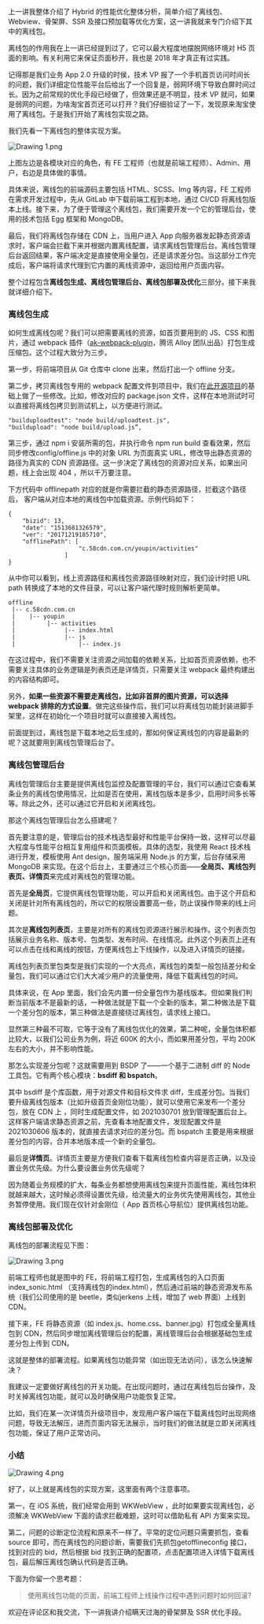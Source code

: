 上一讲我整体介绍了 Hybrid 的性能优化整体分析，简单介绍了离线包、Webview、骨架屏、SSR 及接口预加载等优化方案，这一讲我就来专门介绍下其中的离线包。

离线包的作用我在上一讲已经提到过了，它可以最大程度地摆脱网络环境对 H5 页面的影响。有关利用它来保证页面秒开，我也是 2018 年才真正有过实践。

记得那是我们业务 App 2.0 升级的时侯，技术 VP 报了一个手机首页访问时间长的问题，我们详细定位性能平台后给出了一个回复是，弱网环境下导致白屏时间过长。因为之前常规的优化手段已经做了，但效果还是不明显，技术 VP 就问，如果是弱网的问题，为啥淘宝首页还可以打开？我们仔细验证了一下，发现原来淘宝使用了离线包。于是我们开始了离线包实现之路。

我们先看一下离线包的整体实现方案。

![Drawing 1.png](https://s0.lgstatic.com/i/image6/M01/2D/9E/Cgp9HWBmyBiAV-yrAAF0q2SMdCc055.png)

上图左边是各模块对应的角色，有 FE 工程师（也就是前端工程师）、Admin、用户，右边是具体做的事情。

具体来说，离线包的前端源码主要包括 HTML、SCSS、Img 等内容，FE 工程师在需求开发过程中，先从 GitLab 中下载前端工程到本地，通过 CI/CD 将离线包版本上线。接下来，为了便于管理这个离线包，我们需要开发一个它的管理后台，使用的技术包括 Egg 框架和 MongoDB。

最后，我们将离线包存储在 CDN 上，当用户进入 App 向服务器发起静态资源请求时，客户端会拦截下来并根据内置离线配置，请求离线包管理后台。离线包管理后台返回结果，客户端决定是直接使用全量包，还是请求差分包。当这部分工作完成后，客户端将请求代理到它内置的离线资源中，返回给用户页面内容。

整个过程包含**离线包生成、离线包管理后台、离线包部署及优化**三部分。接下来我就详细介绍下。

### 离线包生成

如何生成离线包呢？我们可以把需要离线的资源，如首页要用到的 JS、CSS 和图片，通过 webpack 插件（[ak-webpack-plugin](https://github.com/steamerjs/ak-webpack-plugin?fileGuid=xxQTRXtVcqtHK6j8)，腾讯 Alloy 团队出品）打包生成压缩包。这个过程大致分为三步。

第一步，将前端项目从 Git 仓库中 clone 出来，然后打出一个 offline 分支。

第二步，拷贝离线包专用的 webpack 配置文件到项目中，我们在[此开源项目](https://github.com/steamerjs/ak-webpack-plugin?fileGuid=xxQTRXtVcqtHK6j8)的基础上做了一些修改。比如，修改对应的 package.json 文件，这样在本地测试时可以直接将离线包拷贝到测试机上，以方便进行测试。

    "builduploadtest": "node build/uploadtest.js",
    "buildupload": "node build/upload.js”,
    

第三步，通过 npm i 安装所需的包，并执行命令 npm run build 查看效果，然后同步修改config/offline.js 中的对象 URL 为页面真实 URL，修改导出静态资源的路径为真实的 CDN 资源路径。这一步决定了离线包的资源对应关系，如果出问题，线上会出现 404 ，所以千万要注意。

下方代码中 offlinepath 对应的就是你需要拦截的静态资源路径，拦截这个路径后， 客户端从对应本地的离线包中加载资源。示例代码如下：

    {
    	"bizid": 13,
    	"date": "1513681326579",
    	"ver": "20171219185710",
    	"offlinePath": [
                        "c.58cdn.com.cn/youpin/activities"
                    ]
    }       
    

从中你可以看到，线上资源路径和离线包资源路径映射对应，我们设计时把 URL path 转换成了本地的文件目录，可以让客户端代理时规则解析更简单。

    offline
     |-- c.58cdn.com.cn
     |    |-- youpin
     |         |-- activities
     |              |-- index.html
     |              |-- js
     |                  |-- index.js
    

在这过程中，我们不需要关注资源之间加载的依赖关系，比如首页资源依赖，也不需要关注具体的业务逻辑是列表页还是详情页，只需要关注 webpack 最终构建出的内容结构即可。

另外，**如果一些资源不需要走离线包，比如非首屏的图片资源，可以选择 webpack 排除的方式设置**。做完这些操作后，我们可以将离线包功能封装进脚手架里，这样在初始化一个项目时就可以直接接入离线包。

前面提到过，离线包是下载本地之后生成的，那如何保证离线包的内容是最新的呢？这就要用到离线包管理后台了。

### 离线包管理后台

离线包管理后台主要是提供离线包监控及配置管理的平台，我们可以通过它查看某条业务的离线包使用情况，比如是否在使用，离线包版本是多少，启用时间多长等等。除此之外，还可以通过它开启和关闭离线包。

那这个离线包管理后台怎么搭建呢？

首先要注意的是，管理后台的技术栈选型最好和性能平台保持一致，这样可以尽最大程度与性能平台相互复用组件和页面模板。具体的选型，我使用 React 技术栈进行开发，模板使用 Ant design，服务端采用 Node.js 的方案，后台存储采用 MongoDB 来实现。在这个后台上，主要通过三个核心页面——**全局页、离线包列表页、详情页**来完成对离线包的管理功能。

首先是**全局页**，它提供离线包管理功能，可以开启和关闭离线包。由于这个开启和关闭是针对所有离线包的，所以它的权限设置要高一些，防止误操作带来的线上问题。

其次是**离线包列表页**，主要是对所有的离线包资源进行展示和操作。这个列表页包括展示业务名称、版本号、包类型、发布时间、在线情况。此外这个列表页上还有可以点击在线和离线的按钮，方便离线包上下线操作，以及进入详情页的链接。

离线包列表页里包类型是我们实现的一个大亮点，离线包的类型一般包括差分和全量包，我们可以通过它们大大减少用户的流量使用，降低下载离线包的时间。

具体来说，在 App 里面，我们会先内置一份全量包作为基线版本。但如果我们判断当前版本不是最新的话，一种做法就是下载一个全新的版本，第二种做法是下载一个差分包的版本，第三种做法是直接绕过离线包，请求线上接口。

显然第三种最不可取，它等于没有了离线包优化的效果，第二种呢，全量包体积都比较大，以我们公司业务为例，将近 600K 的大小，而如果用差分包，平均 200K 左右的大小，并不影响性能。

那怎么实现差分包呢？这就需要用到 BSDP 了——一个基于二进制 diff 的 Node 工具包。它有两个核心模块：**bsdiff 和 bspatch**。

其中 bsdiff 是个库函数，用于对源文件和目标文件求 diff，生成差分包。当我们要升级离线包版本（比如升级首页金刚位功能），就可以使用它来发布一个差分包，放在 CDN 上 ，同时生成配置文件，如 2021030701 放到管理配置后台上。这样客户端请求静态资源之前，先查看本地配置文件，发现配置文件是 2021030606 版本的，就直接去请求对应的差分包。而 bspatch 主要是用来根据差分包的内容，合并本地版本成一个新的全量包。

最后是**详情页**。详情页主要是方便我们查看下载离线包检查内容是否正确，以及设置业务优先级。为什么要设置业务优先级呢？

因为随着业务规模的扩大，每条业务都想使用离线包来提升页面性能，离线包体积就越来越大，这时候必须得设置优先级，给流量大的业务优先使用离线包，其他业务暂停使用。我们现在仅针对金刚位（ App 首页核心导航位）提供离线包功能。

### 离线包部署及优化

离线包的部署流程见下图：

![Drawing 3.png](https://s0.lgstatic.com/i/image6/M01/2D/A7/CioPOWBmyDKAGruqAADLBwkfFi8988.png)

前端工程师也就是图中的 FE，将前端工程打包，生成离线包的入口页面 index\_sonic.html （支持离线包的index.html），然后通过前端的静态资源发布系统（我们公司使用的是 beetle，类似jerkens 上线，增加了 web 界面）上线到 CDN。

接下来，FE 将静态资源（如 index.js、home.css、banner.jpg）打包成全量离线包到 CDN，然后同步增加离线管理后台的配置，离线管理后台会根据基础包生成差分包上传到 CDN。

这就是整体的部署流程。如果离线包功能异常（如出现无法访问），该怎么快速解决？

我建议一定要做好离线包的开关功能。在出现问题时，通过在离线包后台操作，及时关掉离线包功能，就可以及时确保用户功能恢复正常。

比如，我们在某一次详情页升级项目中，发现用户客户端在下载离线包时出现网络问题，导致无法解压，进而页面内容无法展示，当时我们的做法就是立即关闭离线包功能，保证了用户正常访问。

### 小结

![Drawing 4.png](https://s0.lgstatic.com/i/image6/M01/2D/A7/CioPOWBmyEaAKTtaAAK-S84bC4c735.png)

好了，以上就是离线包的实现方案，这里面有两个注意事项。

第一，在 iOS 系统，我们经常会用到 WKWebView ，此时如果要实现离线包，必须解决 WKWebView 下面的请求拦截难题，这时可以借助私有 API 方案来实现。

第二，问题的诊断定位流程和原来不一样了。平常的定位问题只需要抓包，查看 source 即可，而在离线包的问题诊断，需要我们先抓包getofflineconfig 接口，找到对应的 bid，然后根据 bid 找到正确的配置项，点击配置项进入详情下载离线包，最后解压离线包确认代码是否正确。

下面为你留一个思考题：

> 使用离线包功能的页面，前端工程师上线操作过程中遇到问题时如何回滚?

欢迎在评论区和我交流，下一讲我讲介绍瞒天过海的骨架屏及 SSR 优化手段。